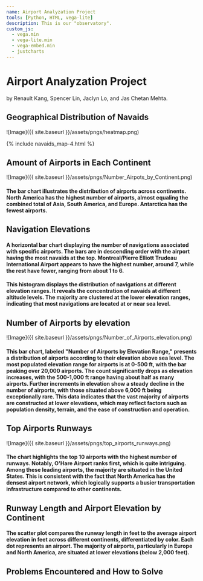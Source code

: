 ```yaml
---
name: Airport Analyzation Project
tools: [Python, HTML, vega-lite]
description: This is our "observatory". 
custom_js:
  - vega.min
  - vega-lite.min
  - vega-embed.min
  - justcharts
---
```



# Airport Analyzation Project

by Renault Kang, Spencer Lin, Jaclyn Lo, and Jas Chetan Mehta.

## Geographical Distribution of Navaids 

![Image]({{ site.baseurl }}/assets/pngs/heatmap.png)

{% include navaids_map-4.html %}


## Amount of Airports in Each Continent 

![Image]({{ site.baseurl }}/assets/pngs/Number_Airpots_by_Continent.png)

#### The bar chart illustrates the distribution of airports across continents. North America has the highest number of airports, almost equaling the combined total of Asia, South America, and Europe. Antarctica has the fewest airports.

## Navigation Elevations

<vegachart schema-url="{{ site.baseurl }}/assets/json/top_airports_navaids.json" style="width: 100%"></vegachart>

#### A horizontal bar chart displaying the number of navigations associated with specific airports. The bars are in descending order with the airport having the most navaids at the top. Montreal/Pierre Elliott Trudeau International Airport appears to have the highest number, around 7, while the rest have fewer, ranging from about 1 to 6.




<vegachart schema-url="{{ site.baseurl }}/assets/json/navaids_elev.json" style="width: 100%"></vegachart>

#### This histogram displays the distribution of navigations at different elevation ranges. It reveals the concentration of navaids at different altitude levels. The majority are clustered at the lower elevation ranges, indicating that most navigations are located at or near sea level.




## Number of Airports by elevation

![Image]({{ site.baseurl }}/assets/pngs/Number_of_Airports_elevation.png)

#### This bar chart, labeled "Number of Airports by Elevation Range," presents a distribution of airports according to their elevation above sea level. The most populated elevation range for airports is at 0-500 ft, with the bar peaking over 20,000 airports. The count significantly drops as elevation increases, with the 500-1,000 ft range having about half as many airports. Further increments in elevation show a steady decline in the number of airports, with those situated above 6,000 ft being exceptionally rare. This data indicates that the vast majority of airports are constructed at lower elevations, which may reflect factors such as population density, terrain, and the ease of construction and operation.

## Top Airports Runways

![Image]({{ site.baseurl }}/assets/pngs/top_airports_runways.png)

#### The chart highlights the top 10 airports with the highest number of runways. Notably, O'Hare Airport ranks first, which is quite intriguing. Among these leading airports, the majority are situated in the United States. This is consistent with the fact that North America has the densest airport network, which logically supports a busier transportation infrastructure compared to other continents.

## Runway Length and Airport Elevation by Continent

<vegachart schema-url="{{ site.baseurl }}/assets/json/runway_airport_.json" style="width: 100%"></vegachart>


#### The scatter plot compares the runway length in feet to the average airport elevation in feet across different continents, differentiated by color. Each dot represents an airport. The majority of airports, particularly in Europe and North America, are situated at lower elevations (below 2,000 feet).

## Problems Encountered and How to Solve